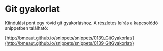 ﻿# Git gyakorlat

Kiindulási pont egy rövid git gyakorláshoz. A részletes leírás a kapcsolódó snippetben található:

[http://bmeaut.github.io/snippets/snippets/0139_GitGyakorlat/](http://bmeaut.github.io/snippets/snippets/0139_GitGyakorlat/)
